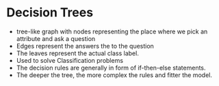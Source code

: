# Decision Trees
- tree-like graph with nodes representing the place where we pick an attribute and ask a question
- Edges represent the answers the to the question
- The leaves represent the actual class label.
- Used to solve Classification problems
- The decision rules are generally in form of if-then-else statements.
- The deeper the tree, the more complex the rules and fitter the model.
